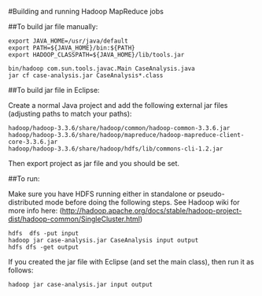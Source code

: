 
#Building and running Hadoop MapReduce jobs

##To build jar file manually:

```
export JAVA_HOME=/usr/java/default
export PATH=${JAVA_HOME}/bin:${PATH}
export HADOOP_CLASSPATH=${JAVA_HOME}/lib/tools.jar

bin/hadoop com.sun.tools.javac.Main CaseAnalysis.java
jar cf case-analysis.jar CaseAnalysis*.class
```

##To build jar file in Eclipse:

Create a normal Java project and add the following external jar files (adjusting paths to match your
paths):

```
hadoop/hadoop-3.3.6/share/hadoop/common/hadoop-common-3.3.6.jar
hadoop/hadoop-3.3.6/share/hadoop/mapreduce/hadoop-mapreduce-client-core-3.3.6.jar
hadoop/hadoop-3.3.6/share/hadoop/hdfs/lib/commons-cli-1.2.jar
```

Then export project as jar file and you should be set.

##To run:

Make sure you have HDFS running either in standalone or pseudo-distributed mode before doing
the following steps. See Hadoop wiki for more info here:
(http://hadoop.apache.org/docs/stable/hadoop-project-dist/hadoop-common/SingleCluster.html)

```
hdfs  dfs -put input
hadoop jar case-analysis.jar CaseAnalysis input output
hdfs dfs -get output
```

If you created the jar file with Eclipse (and set the main class), then run it as follows:

```
hadoop jar case-analysis.jar input output
```

